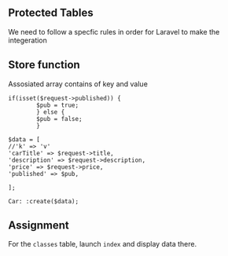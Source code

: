 
## Protected Tables

We need to follow a specfic rules in order for Laravel to make the integeration

## Store function

Assosiated array contains of key and value

```
if(isset($request->published)) {
        $pub = true;
        } else {
        $pub = false;
        }  

$data = [
//'k' => 'v'
'carTitle' => $request->title,
'description' => $request->description,
'price' => $request->price,
'published' => $pub,

];

Car: :create($data);

```

## Assignment

For the ```classes``` table, launch ```index``` and display data there.
